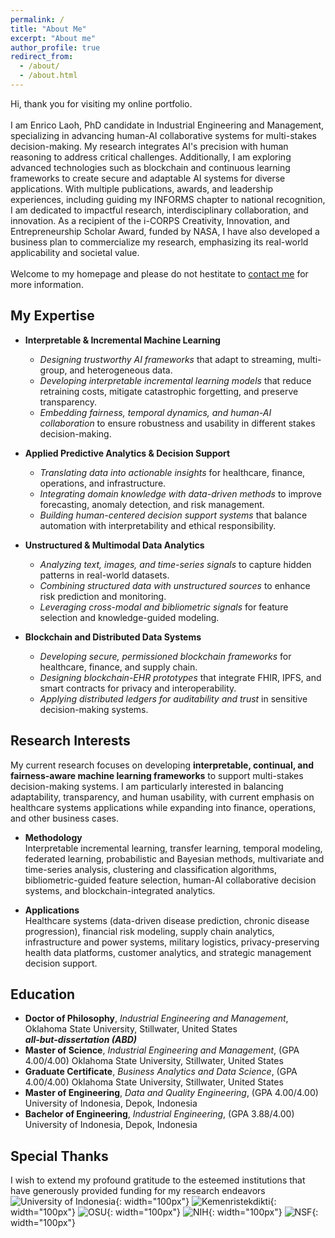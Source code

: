 ```yaml
---
permalink: /
title: "About Me"
excerpt: "About me"
author_profile: true
redirect_from: 
  - /about/
  - /about.html
---
```


Hi, thank you for visiting my online portfolio.\
\
I am Enrico Laoh, PhD candidate in Industrial Engineering and Management, specializing in advancing human-AI collaborative systems for multi-stakes decision-making. My research integrates AI's precision with human reasoning to address critical challenges. Additionally, I am exploring advanced technologies such as blockchain and continuous learning frameworks to create secure and adaptable AI systems for diverse applications. With multiple publications, awards, and leadership experiences, including guiding my INFORMS chapter to national recognition, I am dedicated to impactful research, interdisciplinary collaboration, and innovation. As a recipient of the i-CORPS Creativity, Innovation, and Entrepreneurship Scholar Award, funded by NASA, I have also developed a business plan to commercialize my research, emphasizing its real-world applicability and societal value.\
\
Welcome to my homepage and please do not hestitate to [contact me](mailto:elaoh@okstate.edu) for more information.

My Expertise
------
* **Interpretable & Incremental Machine Learning**
  * *Designing trustworthy AI frameworks* that adapt to streaming, multi-group, and heterogeneous data.
  * *Developing interpretable incremental learning models* that reduce retraining costs, mitigate catastrophic forgetting, and preserve transparency.
  * *Embedding fairness, temporal dynamics, and human-AI collaboration* to ensure robustness and usability in different stakes decision-making.

* **Applied Predictive Analytics & Decision Support**
  * *Translating data into actionable insights* for healthcare, finance, operations, and infrastructure.
  * *Integrating domain knowledge with data-driven methods* to improve forecasting, anomaly detection, and risk management.
  * *Building human-centered decision support systems* that balance automation with interpretability and ethical responsibility.

* **Unstructured & Multimodal Data Analytics**
  * *Analyzing text, images, and time-series signals* to capture hidden patterns in real-world datasets.
  * *Combining structured data with unstructured sources* to enhance risk prediction and monitoring.
  * *Leveraging cross-modal and bibliometric signals* for feature selection and knowledge-guided modeling.

* **Blockchain and Distributed Data Systems**
  * *Developing secure, permissioned blockchain frameworks* for healthcare, finance, and supply chain.
  * *Designing blockchain-EHR prototypes* that integrate FHIR, IPFS, and smart contracts for privacy and interoperability.
  * *Applying distributed ledgers for auditability and trust* in sensitive decision-making systems.


Research Interests
------
My current research focuses on developing **interpretable, continual, and fairness-aware machine learning frameworks** to support multi-stakes decision-making systems. I am particularly interested in balancing adaptability, transparency, and human usability, with current emphasis on healthcare systems applications while expanding into finance, operations, and other business cases.

* **Methodology**\
  Interpretable incremental learning, transfer learning, temporal modeling, federated learning, probabilistic and Bayesian methods, multivariate and time-series analysis, clustering and classification algorithms, bibliometric-guided feature selection, human-AI collaborative decision systems, and blockchain-integrated analytics.

* **Applications**\
  Healthcare systems (data-driven disease prediction, chronic disease progression), financial risk modeling, supply chain analytics, infrastructure and power systems, military logistics, privacy-preserving health data platforms, customer analytics, and strategic management decision support.


Education
------
- **Doctor of Philosophy**, *Industrial Engineering and Management*,
Oklahoma State University, Stillwater, United States	
***all-but-dissertation (ABD)***
- **Master of Science**, *Industrial Engineering and Management*, (GPA 4.00/4.00)
Oklahoma State University, Stillwater, United States
- **Graduate Certificate**, *Business Analytics and Data Science*, (GPA 4.00/4.00)
Oklahoma State University, Stillwater, United States
- **Master of Engineering**, *Data and Quality Engineering*, (GPA 4.00/4.00)
University of Indonesia, Depok, Indonesia
- **Bachelor of Engineering**, *Industrial Engineering*, (GPA 3.88/4.00)
University of Indonesia, Depok, Indonesia

Special Thanks
------
I wish to extend my profound gratitude to the esteemed institutions that have generously provided funding for my research endeavors\
![University of Indonesia](/images/UI.png){: width="100px"} ![Kemenristekdikti](/images/Ristek.png){: width="100px"}
![OSU](/images/OSU.png){: width="100px"} ![NIH](/images/NIH.png){: width="100px"} ![NSF](/images/NSF.png){: width="100px"}